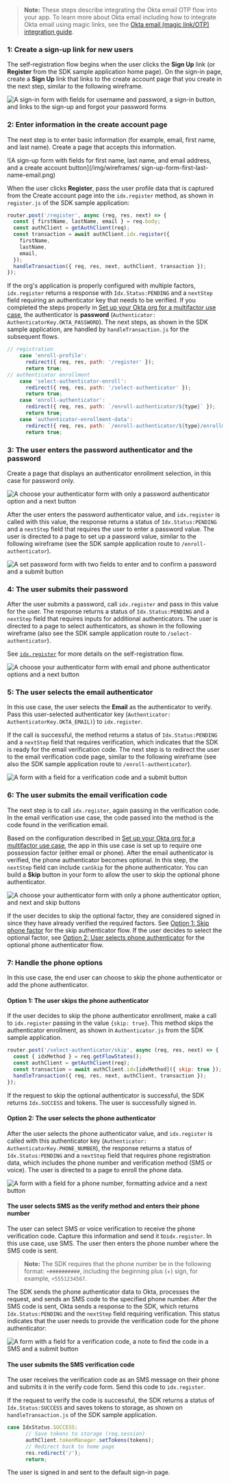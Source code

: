 > **Note:** These steps describe integrating the Okta email OTP flow into your app. To learn more about Okta email including how to integrate Okta email using magic links, see the [Okta email (magic link/OTP) integration guide](/docs/guides/authenticators-okta-email/nodeexpress/main/).

### 1: Create a sign-up link for new users

The self-registration flow begins when the user clicks the **Sign Up** link (or **Register** from the SDK sample application home page). On the sign-in page, create a **Sign Up** link that links to the create account page that you create in the next step, similar to the following wireframe.

<div class="half wireframe-border">

![A sign-in form with fields for username and password, a sign-in button, and links to the sign-up and forgot your password forms](/img/wireframes/sign-in-form-username-password-sign-up-forgot-your-password-links.png)

<!--

Source image: https://www.figma.com/file/YH5Zhzp66kGCglrXQUag2E/%F0%9F%93%8A-Updated-Diagrams-for-Dev-Docs?node-id=3398%3A36729&t=wzNwSZkdctajVush-1 sign-in-form-username-password-sign-up-forgot-your-password-links
 -->

</div>

### 2: Enter information in the create account page

The next step is to enter basic information (for example, email, first name, and last name). Create a page that accepts this information.

<div class="half wireframe-border">

![A sign-up form with fields for first name, last name, and email address, and a create account button](/img/wireframes/ sign-up-form-first-last-name-email.png)

<!--

Source image: https://www.figma.com/file/YH5Zhzp66kGCglrXQUag2E/%F0%9F%93%8A-Updated-Diagrams-for-Dev-Docs?node-id=3399%3A36911&t=2h5Mmz3COBLhqVzv-1  sign-up-form-first-last-name-email
 -->

</div>

When the user clicks **Register**, pass the user profile data that is captured from the Create account page into the `idx.register` method, as shown in `register.js` of the SDK sample application:

```JavaScript
router.post('/register', async (req, res, next) => {
  const { firstName, lastName, email } = req.body;
  const authClient = getAuthClient(req);
  const transaction = await authClient.idx.register({
    firstName,
    lastName,
    email,
  });
  handleTransaction({ req, res, next, authClient, transaction });
});
```
If the org's application is properly configured with multiple factors, `idx.register` returns a response with `Idx.Status:PENDING` and a `nextStep` field requiring an authenticator key that needs to be verified. If you completed the steps properly in [Set up your Okta org for a multifactor use case](/docs/guides/oie-embedded-common-org-setup/nodejs/main/#set-up-your-okta-org-for-a-multifactor-use-case), the authenticator is **password** (`Authenticator: AuthenticatorKey.OKTA_PASSWORD`). The next steps, as shown in the SDK sample application, are handled by `handleTransaction.js` for the subsequent flows.

```JavaScript
// registration
    case 'enroll-profile':
      redirect({ req, res, path: '/register' });
      return true;
// authenticator enrollment
    case 'select-authenticator-enroll':
      redirect({ req, res, path: '/select-authenticator' });
      return true;
    case 'enroll-authenticator':
      redirect({ req, res, path: `/enroll-authenticator/${type}` });
      return true;
    case 'authenticator-enrollment-data':
      redirect({ req, res, path: `/enroll-authenticator/${type}/enrollment-data` });
      return true;
```

### 3: The user enters the password authenticator and the password

Create a page that displays an authenticator enrollment selection, in this case for password only.

<div class="half wireframe-border">

![A choose your authenticator form with only a password authenticator option and a next button](/img/wireframes/choose-authenticator-form-password-only.png)

<!--

Source image: https://www.figma.com/file/YH5Zhzp66kGCglrXQUag2E/%F0%9F%93%8A-Updated-Diagrams-for-Dev-Docs?node-id=3399%3A36946&t=2h5Mmz3COBLhqVzv-1 choose-authenticator-form-password-only
 -->

</div>

After the user enters the password authenticator value, and `idx.register` is called with this value, the response returns a status of `Idx.Status:PENDING` and a `nextStep` field that requires the user to enter a password value. The user is directed to a page to set up a password value, similar to the following wireframe (see the SDK sample application route to `/enroll-authenticator`).

<div class="half wireframe-border">

![A set password form with two fields to enter and to confirm a password and a submit button](/img/wireframes/set-password-form-new-password-fields.png)

<!--

Source image: https://www.figma.com/file/YH5Zhzp66kGCglrXQUag2E/%F0%9F%93%8A-Updated-Diagrams-for-Dev-Docs?node-id=3399%3A36973&t=2h5Mmz3COBLhqVzv-1 set-password-form-new-password-fields
 -->

</div>

### 4: The user submits their password

After the user submits a password, call `idx.register` and pass in this value for the user. The response returns a status of `Idx.Status:PENDING` and a `nextStep` field that requires inputs for additional authenticators. The user is directed to a page to select authenticators, as shown in the following wireframe (also see the SDK sample application route to `/select-authenticator`).

See [`idx.register`](https://github.com/okta/okta-auth-js/blob/master/docs/idx.md#idxregister) for more details on the self-registration flow.

<div class="half wireframe-border">

![A choose your authenticator form with email and phone authenticator options and a next button](/img/wireframes/choose-authenticator-form-email-phone.png)

<!--

Source image: https://www.figma.com/file/YH5Zhzp66kGCglrXQUag2E/%F0%9F%93%8A-Updated-Diagrams-for-Dev-Docs?node-id=3399%3A37020&t=2h5Mmz3COBLhqVzv-1 choose-authenticator-form-email-phone
 -->

</div>

### 5: The user selects the email authenticator

In this use case, the user selects the **Email** as the authenticator to verify. Pass this user-selected authenticator key (`Authenticator: AuthenticatorKey.OKTA_EMAIL)`) to `idx.register`.

 If the call is successful, the method returns a status of `Idx.Status:PENDING` and a `nextStep` field that requires verification, which indicates that the SDK is ready for the email verification code. The next step is to redirect the user to the email verification code page, similar to the following wireframe (see also the SDK sample application route to `/enroll-authenticator`).

<div class="half wireframe-border">

![A form with a field for a verification code and a submit button](/img/wireframes/enter-verification-code-form.png)

<!--

Source image: https://www.figma.com/file/YH5Zhzp66kGCglrXQUag2E/%F0%9F%93%8A-Updated-Diagrams-for-Dev-Docs?node-id=3398%3A36808&t=2h5Mmz3COBLhqVzv-1 enter-verification-code-form
 -->

</div>

### 6: The user submits the email verification code

The next step is to call `idx.register`, again passing in the verification code. In the email verification use case, the code passed into the method is the code found in the verification email.

Based on the configuration described in [Set up your Okta org for a multifactor use case](/docs/guides/oie-embedded-common-org-setup/nodejs/main/#set-up-your-okta-org-for-a-multifactor-use-case), the app in this use case is set up to require one possession factor (either email or phone). After the email authenticator is verified, the phone authenticator becomes optional. In this step, the `nextStep` field can include `canSkip` for the phone authenticator. You can build a **Skip** button in your form to allow the user to skip the optional phone authenticator.

<div class="half wireframe-border">

![A choose your authenticator form with only a phone authenticator option, and next and skip buttons](/img/wireframes/choose-authenticator-form-phone-only-with-skip-option.png)

<!--

Source image: https://www.figma.com/file/YH5Zhzp66kGCglrXQUag2E/%F0%9F%93%8A-Updated-Diagrams-for-Dev-Docs?node-id=3399%3A37043&t=2h5Mmz3COBLhqVzv-1 choose-authenticator-form-phone-only-with-skip-option
 -->

</div>

If the user decides to skip the optional factor, they are considered signed in since they have already verified the required factors. See [Option 1: Skip phone factor](#option-1-the-user-skips-the-phone-authenticator) for the skip authenticator flow. If the user decides to select the optional factor, see [Option 2: User selects phone authenticator](#option-2-the-user-selects-the-phone-authenticator) for the optional phone authenticator flow.

### 7: Handle the phone options

In this use case, the end user can choose to skip the phone authenticator or add the phone authenticator.

#### Option 1: The user skips the phone authenticator

If the user decides to skip the phone authenticator enrollment, make a call to `idx.register` passing in the value `{skip: true}`. This method skips the authenticator enrollment, as shown in `Authenticator.js` from the SDK sample application.

```JavaScript
router.post('/select-authenticator/skip', async (req, res, next) => {
  const { idxMethod } = req.getFlowStates();
  const authClient = getAuthClient(req);
  const transaction = await authClient.idx[idxMethod]({ skip: true });
  handleTransaction({ req, res, next, authClient, transaction });
});
```

If the request to skip the optional authenticator is successful, the SDK returns `Idx.SUCCESS` and tokens. The user is successfully signed in.

#### Option 2: The user selects the phone authenticator

After the user selects the phone authenticator value, and `idx.register` is called with this authenticator key (`Authenticator: AuthenticatorKey.PHONE_NUMBER`), the response returns a status of `Idx.Status:PENDING` and a `nextStep` field that requires phone registration data, which includes the phone number and verification method (SMS or voice). The user is directed to a page to enroll the phone data.

<div class="half wireframe-border">

![A form with a field for a phone number, formatting advice and a next button](/img/wireframes/enter-phone-number-form.png)

<!--

Source image: https://www.figma.com/file/YH5Zhzp66kGCglrXQUag2E/%F0%9F%93%8A-Updated-Diagrams-for-Dev-Docs?node-id=3399%3A37078&t=2h5Mmz3COBLhqVzv-1 enter-phone-number-form
 -->

</div>

#### The user selects SMS as the verify method and enters their phone number

The user can select SMS or voice verification to receive the phone verification code. Capture this information and send it to`idx.register`. In this use case, use SMS. The user then enters the phone number where the SMS code is sent.

> **Note:** The SDK requires that the phone number be in the following format: `+##########`, including the beginning plus (+) sign, for example, `+5551234567`.

The SDK sends the phone authenticator data to Okta, processes the request, and sends an SMS code to the specified phone number. After the SMS code is sent, Okta sends a response to the SDK, which returns `Idx.Status:PENDING` and the `nextStep` field requiring verification. This status indicates that the user needs to provide the verification code for the phone authenticator:

<div class="half wireframe-border">

![A form with a field for a verification code, a note to find the code in a SMS and a submit button](/img/wireframes/enter-verification-code-form-with-sms-message.png)

<!--

Source image: https://www.figma.com/file/YH5Zhzp66kGCglrXQUag2E/%F0%9F%93%8A-Updated-Diagrams-for-Dev-Docs?node-id=3400%3A37154&t=vr9MuCR8C4rCt3hC-1 enter-verification-code-form-with-sms-message
 -->

</div>

#### The user submits the SMS verification code

The user receives the verification code as an SMS message on their phone and submits it in the verify code form. Send this code to `idx.register`.

If the request to verify the code is successful, the SDK returns a status of `Idx.Status:SUCCESS` and saves tokens to storage, as shown on `handleTransaction.js` of the SDK sample application.

```JavaScript
case IdxStatus.SUCCESS:
      // Save tokens to storage (req.session)
      authClient.tokenManager.setTokens(tokens);
      // Redirect back to home page
      res.redirect('/');
      return;
```

The user is signed in and sent to the default sign-in page.
